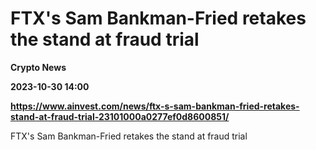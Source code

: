 # FTX's Sam Bankman-Fried retakes the stand at fraud trial
**Crypto News**

**2023-10-30 14:00**

**https://www.ainvest.com/news/ftx-s-sam-bankman-fried-retakes-stand-at-fraud-trial-23101000a0277ef0d8600851/**

FTX's Sam Bankman-Fried retakes the stand at fraud trial